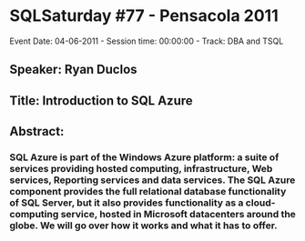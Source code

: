 # SQLSaturday #77 - Pensacola 2011
Event Date: 04-06-2011 - Session time: 00:00:00 - Track: DBA and TSQL
## Speaker: Ryan Duclos
## Title: Introduction to SQL Azure
## Abstract:
### SQL Azure is part of the Windows Azure platform: a suite of services providing hosted computing, infrastructure, Web services, Reporting services and data services. The SQL Azure component provides the full relational database functionality of SQL Server, but it also provides functionality as a cloud-computing service, hosted in Microsoft datacenters around the globe. We will go over how it works and what it has to offer.
